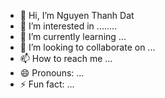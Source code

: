 - 👋 Hi, I’m Nguyen Thanh Dat
- 👀 I’m interested in ........
- 🌱 I’m currently learning ...
- 💞️ I’m looking to collaborate on ...
- 📫 How to reach me ...
- 😄 Pronouns: ...
- ⚡ Fun fact: ...
